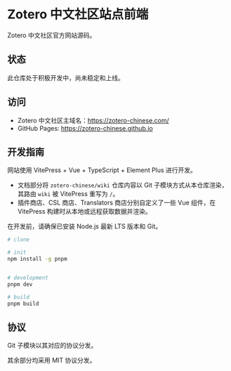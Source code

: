 # Zotero 中文社区站点前端

Zotero 中文社区官方网站源码。

## 状态

此仓库处于积极开发中，尚未稳定和上线。

## 访问

- Zotero 中文社区主域名：<https://zotero-chinese.com/>
- GitHub Pages: <https://zotero-chinese.github.io>

## 开发指南

网站使用 VitePress + Vue + TypeScript + Element Plus 进行开发。

- 文档部分将 `zotero-chinese/wiki` 仓库内容以 Git 子模块方式从本仓库渲染，其路由 `wiki` 被 VitePress 重写为 `/`。
- 插件商店、CSL 商店、Translators 商店分别自定义了一些 Vue 组件，在 VitePress 构建时从本地或远程获取数据并渲染。

在开发前，请确保已安装 Node.js 最新 LTS 版本和 Git。

```bash
# clone

# init
npm install -g pnpm


# development
pnpm dev

# build
pnpm build
```

## 协议

Git 子模块以其对应的协议分发。

其余部分均采用 MIT 协议分发。
